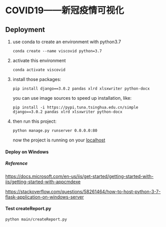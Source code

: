 # COVID19——新冠疫情可视化

## Deployment

1. use conda to create an environment with python3.7 

   `conda create --name viscovid python=3.7`

2. activate this environment

   `conda activate viscovid`

3. install those packages:

   `pip install django==3.0.2 pandas xlrd xlsxwriter python-docx`

   you can use image sources to speed up installation, like:

   `pip install -i https://pypi.tuna.tsinghua.edu.cn/simple django==3.0.2 pandas xlrd xlsxwriter python-docx`

4. then run this project:

   `python manage.py runserver 0.0.0.0:80`

   now the project is running on your [localhost](http://localhost)

#### Deploy on Windows
##### Reference
https://docs.microsoft.com/en-us/iis/get-started/getting-started-with-iis/getting-started-with-appcmdexe

https://stackoverflow.com/questions/58261464/how-to-host-python-3-7-flask-application-on-windows-server

#### Test createReport.py
`python main/createReport.py`